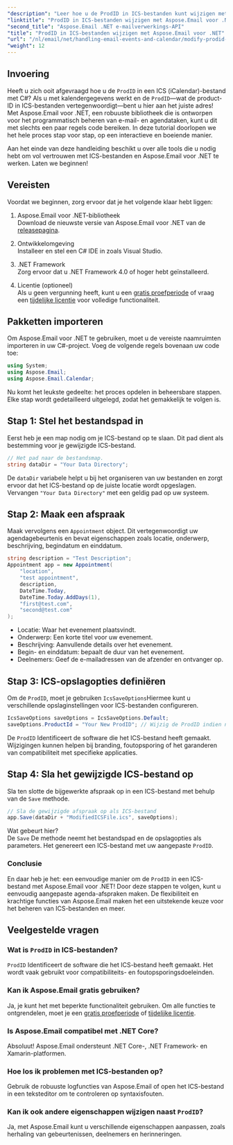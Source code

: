 ```yaml
---
"description": "Leer hoe u de ProdID in ICS-bestanden kunt wijzigen met Aspose.Email voor .NET. Stapsgewijze tutorial met code, tips en veelgestelde vragen voor naadloos agendabeheer."
"linktitle": "ProdID in ICS-bestanden wijzigen met Aspose.Email voor .NET"
"second_title": "Aspose.Email .NET e-mailverwerkings-API"
"title": "ProdID in ICS-bestanden wijzigen met Aspose.Email voor .NET"
"url": "/nl/email/net/handling-email-events-and-calendar/modify-prodid-in-ics-files/"
"weight": 12
---
```


## Invoering

Heeft u zich ooit afgevraagd hoe u de `ProdID` in een ICS (iCalendar)-bestand met C#? Als u met kalendergegevens werkt en de `ProdID`—wat de product-ID in ICS-bestanden vertegenwoordigt—bent u hier aan het juiste adres! Met Aspose.Email voor .NET, een robuuste bibliotheek die is ontworpen voor het programmatisch beheren van e-mail- en agendataken, kunt u dit met slechts een paar regels code bereiken. In deze tutorial doorlopen we het hele proces stap voor stap, op een interactieve en boeiende manier.

Aan het einde van deze handleiding beschikt u over alle tools die u nodig hebt om vol vertrouwen met ICS-bestanden en Aspose.Email voor .NET te werken. Laten we beginnen!

## Vereisten

Voordat we beginnen, zorg ervoor dat je het volgende klaar hebt liggen:

1. Aspose.Email voor .NET-bibliotheek  
   Download de nieuwste versie van Aspose.Email voor .NET van de [releasepagina](https://releases.aspose.com/email/net/).  

2. Ontwikkelomgeving  
   Installeer en stel een C# IDE in zoals Visual Studio.

3. .NET Framework  
   Zorg ervoor dat u .NET Framework 4.0 of hoger hebt geïnstalleerd.

4. Licentie (optioneel)  
   Als u geen vergunning heeft, kunt u een [gratis proefperiode](https://releases.aspose.com/) of vraag een [tijdelijke licentie](https://purchase.aspose.com/temporary-license/) voor volledige functionaliteit.

## Pakketten importeren

Om Aspose.Email voor .NET te gebruiken, moet u de vereiste naamruimten importeren in uw C#-project. Voeg de volgende regels bovenaan uw code toe:

```csharp
using System;
using Aspose.Email;
using Aspose.Email.Calendar;
```

Nu komt het leukste gedeelte: het proces opdelen in beheersbare stappen. Elke stap wordt gedetailleerd uitgelegd, zodat het gemakkelijk te volgen is.

## Stap 1: Stel het bestandspad in

Eerst heb je een map nodig om je ICS-bestand op te slaan. Dit pad dient als bestemming voor je gewijzigde ICS-bestand.

```csharp
// Het pad naar de bestandsmap.
string dataDir = "Your Data Directory";
```
 
De `dataDir` variabele helpt u bij het organiseren van uw bestanden en zorgt ervoor dat het ICS-bestand op de juiste locatie wordt opgeslagen. Vervangen `"Your Data Directory"` met een geldig pad op uw systeem.

## Stap 2: Maak een afspraak

Maak vervolgens een `Appointment` object. Dit vertegenwoordigt uw agendagebeurtenis en bevat eigenschappen zoals locatie, onderwerp, beschrijving, begindatum en einddatum.

```csharp
string description = "Test Description";
Appointment app = new Appointment(
    "location", 
    "test appointment", 
    description, 
    DateTime.Today,
    DateTime.Today.AddDays(1), 
    "first@test.com", 
    "second@test.com"
);
```
 
- Locatie: Waar het evenement plaatsvindt.  
- Onderwerp: Een korte titel voor uw evenement.  
- Beschrijving: Aanvullende details over het evenement.  
- Begin- en einddatum: bepaalt de duur van het evenement.  
- Deelnemers: Geef de e-mailadressen van de afzender en ontvanger op.

## Stap 3: ICS-opslagopties definiëren

Om de `ProdID`, moet je gebruiken `IcsSaveOptions`Hiermee kunt u verschillende opslaginstellingen voor ICS-bestanden configureren.

```csharp
IcsSaveOptions saveOptions = IcsSaveOptions.Default;
saveOptions.ProductId = "Your New ProdID"; // Wijzig de ProdID indien nodig
```
 
De `ProdID` Identificeert de software die het ICS-bestand heeft gemaakt. Wijzigingen kunnen helpen bij branding, foutopsporing of het garanderen van compatibiliteit met specifieke applicaties.

## Stap 4: Sla het gewijzigde ICS-bestand op

Sla ten slotte de bijgewerkte afspraak op in een ICS-bestand met behulp van de `Save` methode.

```csharp
// Sla de gewijzigde afspraak op als ICS-bestand
app.Save(dataDir + "ModifiedICSFile.ics", saveOptions);
```

Wat gebeurt hier?  
De `Save` De methode neemt het bestandspad en de opslagopties als parameters. Het genereert een ICS-bestand met uw aangepaste `ProdID`.

### Conclusie

En daar heb je het: een eenvoudige manier om de `ProdID` in een ICS-bestand met Aspose.Email voor .NET! Door deze stappen te volgen, kunt u eenvoudig aangepaste agenda-afspraken maken. De flexibiliteit en krachtige functies van Aspose.Email maken het een uitstekende keuze voor het beheren van ICS-bestanden en meer.

## Veelgestelde vragen

### Wat is `ProdID` in ICS-bestanden?  
`ProdID` Identificeert de software die het ICS-bestand heeft gemaakt. Het wordt vaak gebruikt voor compatibiliteits- en foutopsporingsdoeleinden.

### Kan ik Aspose.Email gratis gebruiken?  
Ja, je kunt het met beperkte functionaliteit gebruiken. Om alle functies te ontgrendelen, moet je een [gratis proefperiode](https://releases.aspose.com/) of [tijdelijke licentie](https://purchase.aspose.com/temporary-license/).

### Is Aspose.Email compatibel met .NET Core?  
Absoluut! Aspose.Email ondersteunt .NET Core-, .NET Framework- en Xamarin-platformen.

### Hoe los ik problemen met ICS-bestanden op?  
Gebruik de robuuste logfuncties van Aspose.Email of open het ICS-bestand in een teksteditor om te controleren op syntaxisfouten.

### Kan ik ook andere eigenschappen wijzigen naast `ProdID`?  
Ja, met Aspose.Email kunt u verschillende eigenschappen aanpassen, zoals herhaling van gebeurtenissen, deelnemers en herinneringen.